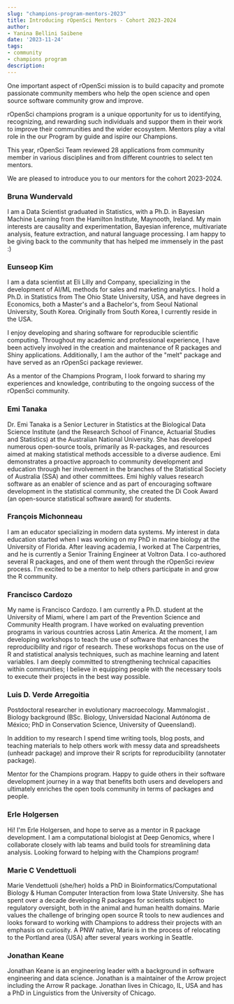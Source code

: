 ```yaml
---
slug: "champions-program-mentors-2023"
title: Introducing rOpenSci Mentors - Cohort 2023-2024
author:
- Yanina Bellini Saibene
date: '2023-11-24'
tags:
- community
- champions program
description: 
---
```


One important aspect of rOpenSci mission is to build capacity and promote passionate community members who help the open science and open source software community grow and improve. 

rOpenSci champions program is a unique opportunity for us to identifying, recognizing, and rewarding such individuals and suppor them in their work to improve their communities and the wider ecosystem.  Mentors play a vital role in the our Program by guide and ispire our Champions. 

This year, rOpenSci Team reviewed 28 applications from community member in various disciplines and from different countries to select ten mentors.

We are pleased to introduce you to our mentors for the cohort 2023-2024.

### Bruna Wundervald

I am a Data Scientist graduated in Statistics, with a Ph.D. in Bayesian Machine Learning from the Hamilton Institute, Maynooth, Ireland. My main interests are causality and experimentation, Bayesian inference, multivariate analysis, feature extraction, and natural language processing. I am happy to be giving back to the community that has helped me immensely in the past :) 

### Eunseop Kim

I am a data scientist at Eli Lilly and Company, specializing in the development of AI/ML methods for sales and marketing analytics. I hold a Ph.D. in Statistics from The Ohio State University, USA, and have degrees in Economics, both a Master's and a Bachelor's, from Seoul National University, South Korea. Originally from South Korea, I currently reside in the USA.

I enjoy developing and sharing software for reproducible scientific computing. Throughout my academic and professional experience, I have been actively involved in the creation and maintenance of R packages and Shiny applications. Additionally, I am the author of the "melt" package and have served as an rOpenSci package reviewer.

As a mentor of the Champions Program, I look forward to sharing my experiences and knowledge, contributing to the ongoing success of the rOpenSci community.


### Emi Tanaka

Dr. Emi Tanaka is a Senior Lecturer in Statistics at the Biological Data Science Institute (and the Research School of Finance, Actuarial Studies and Statistics) at the Australian National University. She has developed numerous open-source tools, primarily as R-packages, and resources aimed at making statistical methods accessible to a diverse audience. Emi demonstrates a proactive approach to community development and education through her involvement in the branches of the Statistical Society of Australia (SSA) and other committees. Emi highly values research software as an enabler of science and as part of encouraging software development in the statistical community, she created the Di Cook Award (an open-source statistical software award) for students.

### François Michonneau

I am an educator specializing in modern data systems. My interest in data education started when I was working on my PhD in marine biology at the University of Florida. After leaving academia, I worked at The Carpentries, and he is currently a Senior Training Engineer at Voltron Data. I co-authored several R packages, and one of them went through the rOpenSci review process. I'm excited to be a mentor to help others participate in and grow the R community.

### Francisco Cardozo

My name is Francisco Cardozo. I am currently a Ph.D. student at the University of Miami, where I am part of the Prevention Science and Community Health program. I have worked on evaluating prevention programs in various countries across Latin America. At the moment, I am developing workshops to teach the use of software that enhances the reproducibility and rigor of research. These workshops focus on the use of R and statistical analysis techniques, such as machine learning and latent variables. I am deeply committed to strengthening technical capacities within communities; I believe in equipping people with the necessary tools to execute their projects in the best way possible.

### Luis D. Verde Arregoitia	

Postdoctoral researcher in evolutionary macroecology. 
Mammalogist . Biology background (BSc. Biology, Universidad Nacional Autónoma de México; PhD in Conservation Science, University of Queensland).

In addition to my research I spend time writing tools, blog posts, and teaching materials to help others work with messy data and spreadsheets (unheadr package) and improve their R scripts for reproducibility (annotater package).

Mentor for the Champions program. Happy to guide others in their software development journey in a way that benefits both users and developers and ultimately enriches the open tools community in terms of packages and people.  

### Erle Holgersen

Hi! I'm Erle Holgersen, and hope to serve as a mentor in R package development. I am a computational biologist at Deep Genomics, where I collaborate closely with lab teams and build tools for streamlining data analysis. Looking forward to helping with the Champions program!

### Marie C Vendettuoli	

Marie Vendettuoli (she/her) holds a PhD in Bioinformatics/Computational Biology & Human Computer Interaction from Iowa State University. She has spent over a decade developing R packages for scientists subject to regulatory oversight, both in the animal and human health domains. Marie values the challenge of bringing open source R tools to new audiences and looks forward to working with Champions to address their projects with an emphasis on curiosity. A PNW native, Marie is in the process of relocating to the Portland area (USA) after several years working in Seattle.	

### Jonathan Keane

Jonathan Keane is an engineering leader with a background in software
engineering and data science. Jonathan is a maintainer of the Arrow project including the Arrow R package. Jonathan lives in Chicago, IL, USA and has a PhD in Linguistics from the University of Chicago. 
